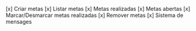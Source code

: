 [x] Criar metas 
[x] Listar metas 
[x] Metas realizadas 
[x] Metas abertas 
[x] Marcar/Desmarcar metas realizadas 
[x] Remover metas 
[x] Sistema de mensages